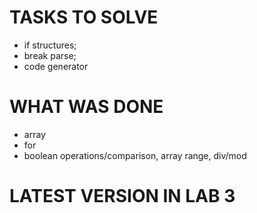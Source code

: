 # TASKS TO SOLVE

* if structures;
* break parse;
* сode generator

# WHAT WAS DONE

* array
* for
* boolean operations/comparison, array range, div/mod

# LATEST VERSION IN LAB 3
